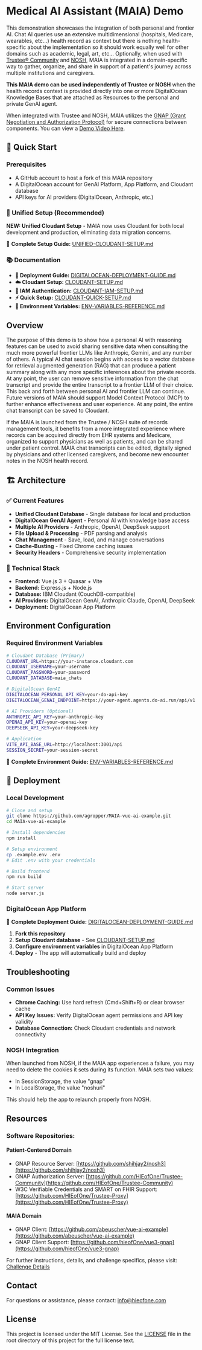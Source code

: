 # Medical AI Assistant (MAIA) Demo

This demonstration showcases the integration of both personal and frontier AI. Chat AI queries use an extensive multidimensional (hospitals, Medicare, wearables, etc...) health record as context but there is nothing health-specific about the implementation so it should work equally well for other domains such as academic, legal, art, etc... Optionally, when used with [Trustee® Community](#software-repositories) and [NOSH](#software-repositories), MAIA is integrated in a domain-specific way to gather, organize, and share in support of a patient's journey across multiple institutions and caregivers.

**This MAIA demo can be used independently of Trustee or NOSH** when the health records context is provided directly into one or more DigitalOcean Knowledge Bases that are attached as Resources to the personal and private GenAI agent. 

When integrated with Trustee and NOSH, MAIA utilizes the [GNAP (Grant Negotiation and Authorization Protocol)](https://ldapwiki.com/wiki/Wiki.jsp?page=Grant%20Negotiation%20and%20Authorization%20Protocol) for secure connections between components. You can view a [Demo Video Here](https://www.youtube.com/watch?v=V16lfEMN2eA&ab_channel=AdrianGropper).

## 🚀 Quick Start

### Prerequisites

- A GitHub account to host a fork of this MAIA repository
- A DigitalOcean account for GenAI Platform, App Platform, and Cloudant database
- API keys for AI providers (DigitalOcean, Anthropic, etc.)

### 🎯 Unified Setup (Recommended)

**NEW: Unified Cloudant Setup** - MAIA now uses Cloudant for both local development and production, eliminating data migration concerns.

📖 **Complete Setup Guide:** [UNIFIED-CLOUDANT-SETUP.md](UNIFIED-CLOUDANT-SETUP.md)

### 📚 Documentation

- **🚀 Deployment Guide:** [DIGITALOCEAN-DEPLOYMENT-GUIDE.md](DIGITALOCEAN-DEPLOYMENT-GUIDE.md)
- **☁️ Cloudant Setup:** [CLOUDANT-SETUP.md](CLOUDANT-SETUP.md)
- **🔐 IAM Authentication:** [CLOUDANT-IAM-SETUP.md](CLOUDANT-IAM-SETUP.md)
- **⚡ Quick Setup:** [CLOUDANT-QUICK-SETUP.md](CLOUDANT-QUICK-SETUP.md)
- **🔧 Environment Variables:** [ENV-VARIABLES-REFERENCE.md](ENV-VARIABLES-REFERENCE.md)

## Overview

The purpose of this demo is to show how a personal AI with reasoning features can be used to avoid sharing sensitive data when consulting the much more powerful frontier LLMs like Anthropic, Gemini, and any number of others. A typical AI chat session begins with access to a vector database for retrieval augmented generation (RAG) that can produce a patient summary along with any more specific inferences about the private records. At any point, the user can remove sensitive information from the chat transcript and provide the entire transcript to a frontier LLM of their choice. This back and forth between personal AI and frontier LLM can continue. Future versions of MAIA should support Model Context Protocol (MCP) to further enhance effectiveness and user experience. At any point, the entire chat transcript can be saved to Cloudant.

If the MAIA is launched from the Trustee / NOSH suite of records management tools, it benefits from a more integrated experience where records can be acquired directly from EHR systems and Medicare, organized to support physicians as well as patients, and can be shared under patient control. MAIA chat transcripts can be edited, digitally signed by physicians and other licensed caregivers, and become new encounter notes in the NOSH health record.

## 🏗️ Architecture

### ✅ Current Features

- **Unified Cloudant Database** - Single database for local and production
- **DigitalOcean GenAI Agent** - Personal AI with knowledge base access
- **Multiple AI Providers** - Anthropic, OpenAI, DeepSeek support
- **File Upload & Processing** - PDF parsing and analysis
- **Chat Management** - Save, load, and manage conversations
- **Cache-Busting** - Fixed Chrome caching issues
- **Security Headers** - Comprehensive security implementation

### 🔧 Technical Stack

- **Frontend:** Vue.js 3 + Quasar + Vite
- **Backend:** Express.js + Node.js
- **Database:** IBM Cloudant (CouchDB-compatible)
- **AI Providers:** DigitalOcean GenAI, Anthropic Claude, OpenAI, DeepSeek
- **Deployment:** DigitalOcean App Platform

## Environment Configuration

### Required Environment Variables

```bash
# Cloudant Database (Primary)
CLOUDANT_URL=https://your-instance.cloudant.com
CLOUDANT_USERNAME=your-username
CLOUDANT_PASSWORD=your-password
CLOUDANT_DATABASE=maia_chats

# DigitalOcean GenAI
DIGITALOCEAN_PERSONAL_API_KEY=your-do-api-key
DIGITALOCEAN_GENAI_ENDPOINT=https://your-agent.agents.do-ai.run/api/v1

# AI Providers (Optional)
ANTHROPIC_API_KEY=your-anthropic-key
OPENAI_API_KEY=your-openai-key
DEEPSEEK_API_KEY=your-deepseek-key

# Application
VITE_API_BASE_URL=http://localhost:3001/api
SESSION_SECRET=your-session-secret
```

📖 **Complete Environment Guide:** [ENV-VARIABLES-REFERENCE.md](ENV-VARIABLES-REFERENCE.md)

## 🚀 Deployment

### Local Development

```bash
# Clone and setup
git clone https://github.com/agropper/MAIA-vue-ai-example.git
cd MAIA-vue-ai-example

# Install dependencies
npm install

# Setup environment
cp .example.env .env
# Edit .env with your credentials

# Build frontend
npm run build

# Start server
node server.js
```

### DigitalOcean App Platform

📖 **Complete Deployment Guide:** [DIGITALOCEAN-DEPLOYMENT-GUIDE.md](DIGITALOCEAN-DEPLOYMENT-GUIDE.md)

1. **Fork this repository**
2. **Setup Cloudant database** - See [CLOUDANT-SETUP.md](CLOUDANT-SETUP.md)
3. **Configure environment variables** in DigitalOcean App Platform
4. **Deploy** - The app will automatically build and deploy

## Troubleshooting

### Common Issues

- **Chrome Caching:** Use hard refresh (Cmd+Shift+R) or clear browser cache
- **API Key Issues:** Verify DigitalOcean agent permissions and API key validity
- **Database Connection:** Check Cloudant credentials and network connectivity

### NOSH Integration

When launched from NOSH, if the MAIA app experiences a failure, you may need to delete the cookies it sets during its function. MAIA sets two values:

- In SessionStorage, the value "gnap"
- In LocalStorage, the value "noshuri"

This should help the app to relaunch properly from NOSH.

## Resources

### Software Repositories:

#### Patient-Centered Domain

- GNAP Resource Server: [https://github.com/shihjay2/nosh3](https://github.com/shihjay2/nosh3)
- GNAP Authorization Server: [https://github.com/HIEofOne/Trustee-Community](https://github.com/HIEofOne/Trustee-Community)
- W3C Verifiable Credentials and SMART on FHIR Support: [https://github.com/HIEofOne/Trustee-Proxy](https://github.com/HIEofOne/Trustee-Proxy)

#### MAIA Domain

- GNAP Client: [https://github.com/abeuscher/vue-ai-example](https://github.com/abeuscher/vue-ai-example)
- GNAP Client Support: [https://github.com/hieofOne/vue3-gnap](https://github.com/hieofOne/vue3-gnap)

For further instructions, details, and challenge specifics, please visit: [Challenge Details](https://pages.pathcheck.org/patient-journey-challenge)

## Contact

For questions or assistance, please contact: info@hieofone.com

## License

This project is licensed under the MIT License. See the [LICENSE](LICENSE) file in the root directory of this project for the full license text.
